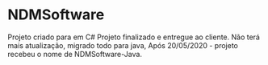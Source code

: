 # NDMSoftware
Projeto criado para em C#
Projeto finalizado e  entregue ao cliente.
Não terá mais atualização, migrado todo para java,
Após 20/05/2020 - projeto recebeu o nome de NDMSoftware-Java.

